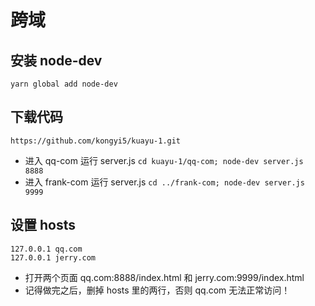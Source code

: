 # 跨域
## 安装 node-dev
`yarn global add node-dev`
## 下载代码
`https://github.com/kongyi5/kuayu-1.git`
* 进入 qq-com 运行 server.js
`cd kuayu-1/qq-com; node-dev server.js 8888`
* 进入 frank-com 运行 server.js
`cd ../frank-com; node-dev server.js 9999`
## 设置 hosts
```
127.0.0.1 qq.com
127.0.0.1 jerry.com
```
* 打开两个页面 qq.com:8888/index.html 和 jerry.com:9999/index.html
* 记得做完之后，删掉 hosts 里的两行，否则 qq.com 无法正常访问！
